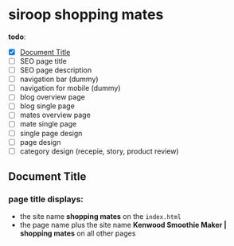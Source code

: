 # siroop shopping mates

**todo**:
* [x] [Document Title](#page-title-displays)
* [ ] SEO page title 
* [ ] SEO page description
* [ ] navigation bar (dummy)
* [ ] navigation for mobile (dummy)
* [ ] blog overview page
* [ ] blog single page
* [ ] mates overview page
* [ ] mate single page
* [ ] single page design
* [ ] page design
* [ ] category design (recepie, story, product review)

## Document Title

### page title displays:
+ the site name **shopping mates** on the `index.html`
+ the page name plus the site name **Kenwood Smoothie Maker | shopping mates** on all other pages
